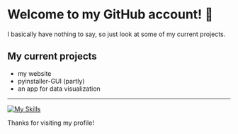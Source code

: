 # Welcome to my GitHub account! 👋
I basically have nothing to say, so just look at some of my current projects.

## My current projects
  * my website
  * pyinstaller-GUI (partly)
  * an app for data visualization

__________________________________________________

[![My Skills](https://skillicons.dev/icons?i=py,js,html,css,electron)](https://skillicons.dev)

Thanks for visiting my profile!
